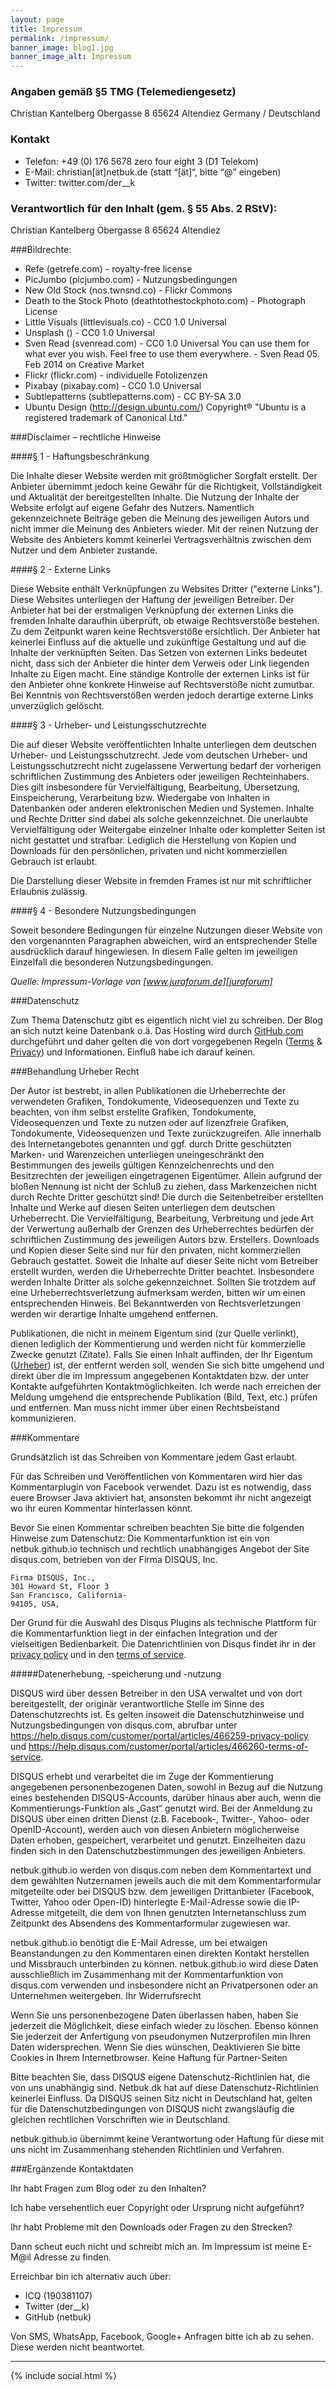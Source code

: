 ```yaml
---
layout: page
title: Impressum
permalink: /impressum/
banner_image: blog1.jpg
banner_image_alt: Impressum
---
```


### Angaben gemäß §5 TMG (Telemediengesetz)

Christian Kantelberg
Obergasse 8
65624 Altendiez
Germany / Deutschland

### Kontakt

- Telefon: +49 (0) 176 5678 zero four eight 3 (D1 Telekom)
- E-Mail: christian[ät]netbuk.de (statt “[ät]“, bitte “@” eingeben)
- Twitter: twitter.com/der__k

### Verantwortlich für den Inhalt (gem. § 55 Abs. 2 RStV):

Christian Kantelberg
Obergasse 8
65624 Altendiez

###Bildrechte:

- Refe (getrefe.com) - royalty-free license
- PicJumbo (picjumbo.com) - Nutzungsbedingungen
- New Old Stock (nos.twnsnd.co) - Flickr Commons
- Death to the Stock Photo (deathtothestockphoto.com) - Photograph License
- Little Visuals (littlevisuals.co) - CC0 1.0 Universal
- Unsplash () - CC0 1.0 Universal
- Sven Read (svenread.com) - CC0 1.0 Universal
You can use them for what ever you wish. Feel free to use them everywhere. - Sven Read 05. Feb 2014 on Creative Market
- Flickr (flickr.com) - individuelle Fotolizenzen 
- Pixabay (pixabay.com) - CC0 1.0 Universal
- Subtlepatterns (subtlepatterns.com) - CC BY-SA 3.0
- Ubuntu Design (http://design.ubuntu.com/)
Copyright® "Ubuntu is a registered trademark of Canonical Ltd."

###Disclaimer – rechtliche Hinweise

####§ 1 - Haftungsbeschränkung

Die Inhalte dieser Website werden mit größtmöglicher Sorgfalt erstellt. Der Anbieter übernimmt jedoch keine Gewähr für die Richtigkeit, Vollständigkeit und Aktualität der bereitgestellten Inhalte. Die Nutzung der Inhalte der Website erfolgt auf eigene Gefahr des Nutzers. Namentlich gekennzeichnete Beiträge geben die Meinung des jeweiligen Autors und nicht immer die Meinung des Anbieters wieder. Mit der reinen Nutzung der Website des Anbieters kommt keinerlei Vertragsverhältnis zwischen dem Nutzer und dem Anbieter zustande.

####§ 2 - Externe Links

Diese Website enthält Verknüpfungen zu Websites Dritter ("externe Links"). Diese Websites unterliegen der Haftung der jeweiligen Betreiber. Der Anbieter hat bei der erstmaligen Verknüpfung der externen Links die fremden Inhalte daraufhin überprüft, ob etwaige Rechtsverstöße bestehen. Zu dem Zeitpunkt waren keine Rechtsverstöße ersichtlich. Der Anbieter hat keinerlei Einfluss auf die aktuelle und zukünftige Gestaltung und auf die Inhalte der verknüpften Seiten. Das Setzen von externen Links bedeutet nicht, dass sich der Anbieter die hinter dem Verweis oder Link liegenden Inhalte zu Eigen macht. Eine ständige Kontrolle der externen Links ist für den Anbieter ohne konkrete Hinweise auf Rechtsverstöße nicht zumutbar. Bei Kenntnis von Rechtsverstößen werden jedoch derartige externe Links unverzüglich gelöscht.

####§ 3 - Urheber- und Leistungsschutzrechte

Die auf dieser Website veröffentlichten Inhalte unterliegen dem deutschen Urheber- und Leistungsschutzrecht. Jede vom deutschen Urheber- und Leistungsschutzrecht nicht zugelassene Verwertung bedarf der vorherigen schriftlichen Zustimmung des Anbieters oder jeweiligen Rechteinhabers. Dies gilt insbesondere für Vervielfältigung, Bearbeitung, Übersetzung, Einspeicherung, Verarbeitung bzw. Wiedergabe von Inhalten in Datenbanken oder anderen elektronischen Medien und Systemen. Inhalte und Rechte Dritter sind dabei als solche gekennzeichnet. Die unerlaubte Vervielfältigung oder Weitergabe einzelner Inhalte oder kompletter Seiten ist nicht gestattet und strafbar. Lediglich die Herstellung von Kopien und Downloads für den persönlichen, privaten und nicht kommerziellen Gebrauch ist erlaubt.

Die Darstellung dieser Website in fremden Frames ist nur mit schriftlicher Erlaubnis zulässig.

####§ 4 - Besondere Nutzungsbedingungen

Soweit besondere Bedingungen für einzelne Nutzungen dieser Website von den vorgenannten Paragraphen abweichen, wird an entsprechender Stelle ausdrücklich darauf hingewiesen. In diesem Falle gelten im jeweiligen Einzelfall die besonderen Nutzungsbedingungen.

*Quelle: Impressum-Vorlage von [www.juraforum.de][juraforum]*

###Datenschutz

Zum Thema Datenschutz gibt es eigentlich nicht viel zu schreiben. Der Blog an sich nutzt keine Datenbank o.ä.
Das Hosting wird durch [GitHub.com][Github] durchgeführt und daher gelten die von dort vorgegebenen Regeln ([Terms][ghterms] & [Privacy][ghprivacy]) und Informationen. Einfluß habe ich darauf keinen.

###Behandlung Urheber Recht

Der Autor ist bestrebt, in allen Publikationen die Urheberrechte der verwendeten Grafiken, Tondokumente, Videosequenzen und Texte zu beachten, von ihm selbst erstellte Grafiken, Tondokumente, Videosequenzen und Texte zu nutzen oder auf lizenzfreie Grafiken, Tondokumente, Videosequenzen und Texte zurückzugreifen.
Alle innerhalb des Internetangebotes genannten und ggf. durch Dritte geschützten Marken- und Warenzeichen unterliegen uneingeschränkt den Bestimmungen des jeweils gültigen Kennzeichenrechts und den Besitzrechten der jeweiligen eingetragenen Eigentümer. Allein aufgrund der bloßen Nennung ist nicht der Schluß zu ziehen, dass Markenzeichen nicht durch Rechte Dritter geschützt sind!
Die durch die Seitenbetreiber erstellten Inhalte und Werke auf diesen Seiten unterliegen dem deutschen Urheberrecht. Die Vervielfältigung, Bearbeitung, Verbreitung und jede Art der Verwertung außerhalb der Grenzen des Urheberrechtes bedürfen der schriftlichen Zustimmung des jeweiligen Autors bzw. Erstellers. Downloads und Kopien dieser Seite sind nur für den privaten, nicht kommerziellen Gebrauch gestattet. Soweit die Inhalte auf dieser Seite nicht vom Betreiber erstellt wurden, werden die Urheberrechte Dritter beachtet. Insbesondere werden Inhalte Dritter als solche gekennzeichnet. Sollten Sie trotzdem auf eine Urheberrechtsverletzung aufmerksam werden, bitten wir um einen entsprechenden Hinweis. Bei Bekanntwerden von Rechtsverletzungen werden wir derartige Inhalte umgehend entfernen.

Publikationen, die nicht in meinem Eigentum sind (zur Quelle verlinkt), dienen lediglich der Kommentierung und werden nicht für kommerzielle Zwecke genutzt (Zitate). Falls Sie einen Inhalt auffinden, der Ihr Eigentum ([Urheber][Urheber]) ist, der entfernt werden soll, wenden Sie sich bitte umgehend und direkt über die im Impressum angegebenen Kontaktdaten bzw. der unter Kontakte aufgeführten Kontaktmöglichkeiten. Ich werde nach erreichen der Meldung umgehend die entsprechende Publikation (Bild, Text, etc.) prüfen und entfernen. Man muss nicht immer über einen Rechtsbeistand kommunizieren.


###Kommentare

Grundsätzlich ist das Schreiben von Kommentare jedem Gast erlaubt.

Für das Schreiben und Veröffentlichen von Kommentaren wird hier das Kommentarplugin von Facebook verwendet. Dazu ist es notwendig, dass euere Browser Java aktiviert hat, ansonsten bekommt ihr nicht angezeigt wo ihr euren Kommentar hinterlassen könnt.

Bevor Sie einen Kommentar schreiben beachten Sie bitte die folgenden Hinweise zum Datenschutz:
Die Kommentarfunktion ist ein von netbuk.github.io technisch und rechtlich unabhängiges Angebot der Site disqus.com, betrieben von der Firma DISQUS, Inc.

    Firma DISQUS, Inc., 
    301 Howard St, Floor 3 
    San Francisco, California- 
	94105, USA, 

Der Grund für die Auswahl des Disqus Plugins als technische Plattform für die Kommentarfunktion liegt in der einfachen Integration und der vielseitigen Bedienbarkeit.
Die Datenrichtlinien von Disqus findet ihr in der [privacy policy][privacy policy] und in den [terms of service][terms of service].

#####Datenerhebung, -speicherung und -nutzung

DISQUS wird über dessen Betreiber in den USA verwaltet und von dort bereitgestellt, der originär verantwortliche Stelle im Sinne des Datenschutzrechts ist. Es gelten insoweit die Datenschutzhinweise und Nutzungsbedingungen von disqus.com, abrufbar unter https://help.disqus.com/customer/portal/articles/466259-privacy-policy und https://help.disqus.com/customer/portal/articles/466260-terms-of-service.

DISQUS erhebt und verarbeitet die im Zuge der Kommentierung angegebenen personenbezogenen Daten, sowohl in Bezug auf die Nutzung eines bestehenden DISQUS-Accounts, darüber hinaus aber auch, wenn die Kommentierungs-Funktion als „Gast“ genutzt wird. Bei der Anmeldung zu DISQUS über einen dritten Dienst (z.B. Facebook-, Twitter-, Yahoo- oder OpenID-Account), werden auch von diesen Anbietern möglicherweise Daten erhoben, gespeichert, verarbeitet und genutzt. Einzelheiten dazu finden sich in den Datenschutzbestimmungen des jeweiligen Anbieters.

netbuk.github.io werden von disqus.com neben dem Kommentartext und dem gewählten Nutzernamen jeweils auch die mit dem Kommentarformular mitgeteilte oder bei DISQUS bzw. dem jeweiligen Drittanbieter (Facebook, Twitter, Yahoo oder Open-ID) hinterlegte E-Mail-Adresse sowie die IP-Adresse mitgeteilt, die dem von Ihnen genutzten Internetanschluss zum Zeitpunkt des Absendens des Kommentarformular zugewiesen war.

netbuk.github.io benötigt die E-Mail Adresse, um bei etwaigen Beanstandungen zu den Kommentaren einen direkten Kontakt herstellen und Missbrauch unterbinden zu können. netbuk.github.io wird diese Daten ausschließlich im Zusammenhang mit der Kommentarfunktion von disqus.com verwenden und insbesondere nicht an Privatpersonen oder an Unternehmen weitergeben.
Ihr Widerrufsrecht

Wenn Sie uns personenbezogene Daten überlassen haben, haben Sie jederzeit die Möglichkeit, diese einfach wieder zu löschen. Ebenso können Sie jederzeit der Anfertigung von pseudonymen Nutzerprofilen min Ihren Daten widersprechen. Wenn Sie dies wünschen, Deaktivieren Sie bitte Cookies in Ihrem Internetbrowser.
Keine Haftung für Partner-Seiten

Bitte beachten Sie, dass DISQUS eigene Datenschutz-Richtlinien hat, die von uns unabhängig sind. Netbuk.dk hat auf diese Datenschutz-Richtlinien keinerlei Einfluss. Da DISQUS seinen Sitz nicht in Deutschland hat, gelten für die Datenschutzbedingungen von DISQUS nicht zwangsläufig die gleichen rechtlichen Vorschriften wie in Deutschland.

netbuk.github.io übernimmt keine Verantwortung oder Haftung für diese mit uns nicht im Zusammenhang stehenden Richtlinien und Verfahren.

###Ergänzende Kontaktdaten

Ihr habt Fragen zum Blog oder zu den Inhalten?

Ich habe versehentlich euer Copyright oder Ursprung nicht aufgeführt?

Ihr habt Probleme mit den Downloads oder Fragen zu den Strecken?

Dann scheut euch nicht und schreibt mich an. Im Impressum ist meine E-M@il Adresse zu finden.

Erreichbar bin ich alternativ auch über:

- ICQ (190381107)
- Twitter (der__k)
- GitHub (netbuk)

Von SMS, WhatsApp, Facebook, Google+ Anfragen bitte ich ab zu sehen. Diese werden nicht beantwortet.


---

{% include social.html %}

[Arch]: http://archlinux.de
[Steam]: http://steamcommunity.com
[juraforum]: http://www.juraforum.de
[Github]: http://github.com
[privacy policy]: https://help.disqus.com/customer/portal/articles/466259-privacy-policy
[terms of service]: https://help.disqus.com/customer/portal/articles/466260-terms-of-service
[Urheber]: http://de.wikipedia.org/wiki/Urheber
[ghterms]: https://help.github.com/articles/github-terms-of-service/
[ghprivacy]: https://help.github.com/articles/github-privacy-policy/